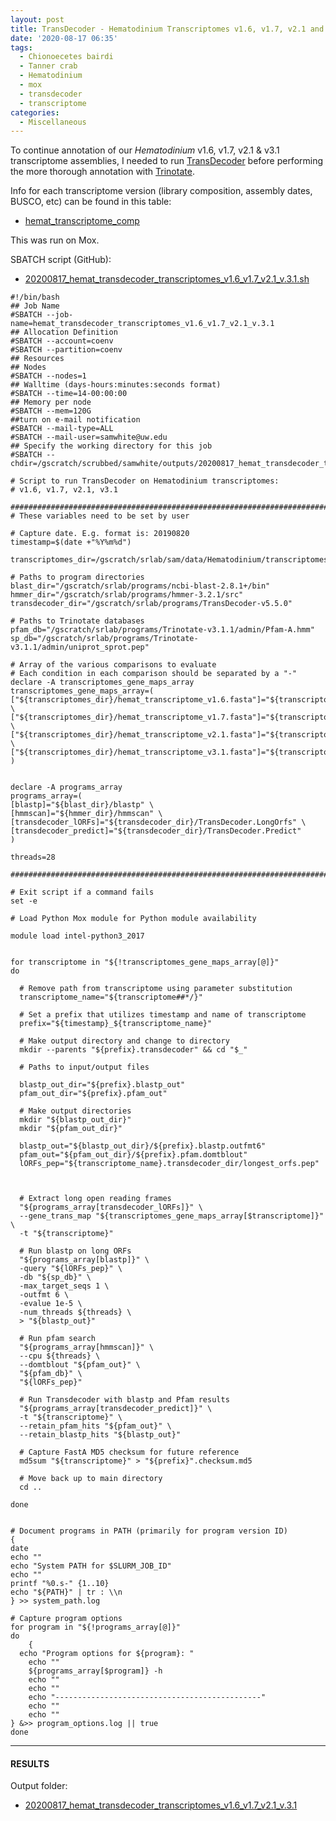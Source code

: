 ```yaml
---
layout: post
title: TransDecoder - Hematodinium Transcriptomes v1.6, v1.7, v2.1 and v3.1 on Mox
date: '2020-08-17 06:35'
tags:
  - Chionoecetes bairdi
  - Tanner crab
  - Hematodinium
  - mox
  - transdecoder
  - transcriptome
categories:
  - Miscellaneous
---
```

To continue annotation of our _Hematodinium_ v1.6, v1.7, v2.1 & v3.1 transcriptome assemblies, I needed to run [TransDecoder](https://github.com/TransDecoder/TransDecoder/wiki) before performing the more thorough annotation with [Trinotate](https://github.com/Trinotate/Trinotate.github.io/wiki).

Info for each transcriptome version (library composition, assembly dates, BUSCO, etc) can be found in this table:

- [hemat_transcriptome_comp](https://docs.google.com/spreadsheets/d/1A81cFdFw5Mlks5DWMmq0-8eVqyTXqmoCsHNWs95N_p4/edit?usp=sharing)

This was run on Mox.

SBATCH script (GitHub):

- [20200817_hemat_transdecoder_transcriptomes_v1.6_v1.7_v2.1_v.3.1.sh](https://github.com/RobertsLab/sams-notebook/blob/master/sbatch_scripts/20200817_hemat_transdecoder_transcriptomes_v1.6_v1.7_v2.1_v.3.1.sh)

```shell
#!/bin/bash
## Job Name
#SBATCH --job-name=hemat_transdecoder_transcriptomes_v1.6_v1.7_v2.1_v.3.1
## Allocation Definition
#SBATCH --account=coenv
#SBATCH --partition=coenv
## Resources
## Nodes
#SBATCH --nodes=1
## Walltime (days-hours:minutes:seconds format)
#SBATCH --time=14-00:00:00
## Memory per node
#SBATCH --mem=120G
##turn on e-mail notification
#SBATCH --mail-type=ALL
#SBATCH --mail-user=samwhite@uw.edu
## Specify the working directory for this job
#SBATCH --chdir=/gscratch/scrubbed/samwhite/outputs/20200817_hemat_transdecoder_transcriptomes_v1.6_v1.7_v2.1_v.3.1

# Script to run TransDecoder on Hematodinium transcriptomes:
# v1.6, v1.7, v2.1, v3.1

###################################################################################
# These variables need to be set by user

# Capture date. E.g. format is: 20190820
timestamp=$(date +"%Y%m%d")

transcriptomes_dir=/gscratch/srlab/sam/data/Hematodinium/transcriptomes

# Paths to program directories
blast_dir="/gscratch/srlab/programs/ncbi-blast-2.8.1+/bin"
hmmer_dir="/gscratch/srlab/programs/hmmer-3.2.1/src"
transdecoder_dir="/gscratch/srlab/programs/TransDecoder-v5.5.0"

# Paths to Trinotate databases
pfam_db="/gscratch/srlab/programs/Trinotate-v3.1.1/admin/Pfam-A.hmm"
sp_db="/gscratch/srlab/programs/Trinotate-v3.1.1/admin/uniprot_sprot.pep"

# Array of the various comparisons to evaluate
# Each condition in each comparison should be separated by a "-"
declare -A transcriptomes_gene_maps_array
transcriptomes_gene_maps_array=(
["${transcriptomes_dir}/hemat_transcriptome_v1.6.fasta"]="${transcriptomes_dir}/hemat_transcriptome_v1.6.fasta.gene_trans_map" \
["${transcriptomes_dir}/hemat_transcriptome_v1.7.fasta"]="${transcriptomes_dir}/hemat_transcriptome_v1.7.fasta.gene_trans_map" \
["${transcriptomes_dir}/hemat_transcriptome_v2.1.fasta"]="${transcriptomes_dir}/hemat_transcriptome_v2.1.fasta.gene_trans_map" \
["${transcriptomes_dir}/hemat_transcriptome_v3.1.fasta"]="${transcriptomes_dir}/hemat_transcriptome_v3.1.fasta.gene_trans_map"
)


declare -A programs_array
programs_array=(
[blastp]="${blast_dir}/blastp" \
[hmmscan]="${hmmer_dir}/hmmscan" \
[transdecoder_lORFs]="${transdecoder_dir}/TransDecoder.LongOrfs" \
[transdecoder_predict]="${transdecoder_dir}/TransDecoder.Predict"
)

threads=28

###################################################################################

# Exit script if a command fails
set -e

# Load Python Mox module for Python module availability

module load intel-python3_2017


for transcriptome in "${!transcriptomes_gene_maps_array[@]}"
do

  # Remove path from transcriptome using parameter substitution
  transcriptome_name="${transcriptome##*/}"

  # Set a prefix that utilizes timestamp and name of transcriptome
  prefix="${timestamp}_${transcriptome_name}"

  # Make output directory and change to directory
  mkdir --parents "${prefix}.transdecoder" && cd "$_"

  # Paths to input/output files

  blastp_out_dir="${prefix}.blastp_out"
  pfam_out_dir="${prefix}.pfam_out"

  # Make output directories
  mkdir "${blastp_out_dir}"
  mkdir "${pfam_out_dir}"

  blastp_out="${blastp_out_dir}/${prefix}.blastp.outfmt6"
  pfam_out="${pfam_out_dir}/${prefix}.pfam.domtblout"
  lORFs_pep="${transcriptome_name}.transdecoder_dir/longest_orfs.pep"



  # Extract long open reading frames
  "${programs_array[transdecoder_lORFs]}" \
  --gene_trans_map "${transcriptomes_gene_maps_array[$transcriptome]}" \
  -t "${transcriptome}"

  # Run blastp on long ORFs
  "${programs_array[blastp]}" \
  -query "${lORFs_pep}" \
  -db "${sp_db}" \
  -max_target_seqs 1 \
  -outfmt 6 \
  -evalue 1e-5 \
  -num_threads ${threads} \
  > "${blastp_out}"

  # Run pfam search
  "${programs_array[hmmscan]}" \
  --cpu ${threads} \
  --domtblout "${pfam_out}" \
  "${pfam_db}" \
  "${lORFs_pep}"

  # Run Transdecoder with blastp and Pfam results
  "${programs_array[transdecoder_predict]}" \
  -t "${transcriptome}" \
  --retain_pfam_hits "${pfam_out}" \
  --retain_blastp_hits "${blastp_out}"

  # Capture FastA MD5 checksum for future reference
  md5sum "${transcriptome}" > "${prefix}".checksum.md5

  # Move back up to main directory
  cd ..

done


# Document programs in PATH (primarily for program version ID)
{
date
echo ""
echo "System PATH for $SLURM_JOB_ID"
echo ""
printf "%0.s-" {1..10}
echo "${PATH}" | tr : \\n
} >> system_path.log

# Capture program options
for program in "${!programs_array[@]}"
do
	{
  echo "Program options for ${program}: "
	echo ""
	${programs_array[$program]} -h
	echo ""
	echo ""
	echo "----------------------------------------------"
	echo ""
	echo ""
} &>> program_options.log || true
done
```


---

#### RESULTS

Output folder:

- [20200817_hemat_transdecoder_transcriptomes_v1.6_v1.7_v2.1_v.3.1](https://gannet.fish.washington.edu/Atumefaciens/20200817_hemat_transdecoder_transcriptomes_v1.6_v1.7_v2.1_v.3.1)
